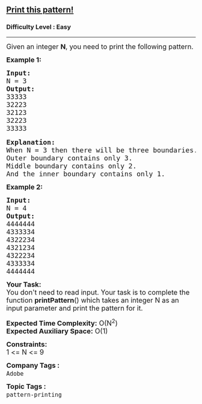 <h2><a href="https://practice.geeksforgeeks.org/problems/print-this-pattern0709/1?page=1&category[]=pattern-printing&sortBy=submissions">Print this pattern!</a></h2><h3>Difficulty Level : Easy</h3><hr><div class="problems_problem_content__Xm_eO"><p><span style="font-size:18px">Given an integer <strong>N</strong>, you need to print the following pattern.</span></p>

<p><span style="font-size:18px"><strong>Example 1:</strong></span></p>

<pre><span style="font-size:18px"><strong>Input:
</strong>N = 3</span>
<span style="font-size:18px"><strong>Output:
</strong>33333
32223
32123
32223
33333</span>

<strong><span style="font-size:18px">Explanation:
</span></strong><span style="font-size:18px">When N = 3 then there will be three boundaries.
Outer boundary contains only 3.
Middle boundary contains only 2.
And the inner boundary contains only 1.</span></pre>

<p><strong><span style="font-size:18px">Example 2:</span></strong></p>

<pre><strong><span style="font-size:18px">Input:
</span></strong><span style="font-size:18px">N = 4</span>
<strong><span style="font-size:18px">Output:
</span></strong><span style="font-size:18px">4444444
4333334
4322234
4321234
4322234
4333334
4444444</span></pre>

<p><span style="font-size:18px"><strong>Your Task:</strong>&nbsp;&nbsp;<br>
You don't need to read input. Your task is to complete the function&nbsp;<strong>printPattern</strong>()&nbsp;which takes an integer N as an input parameter and print the pattern for it.</span></p>

<p><span style="font-size:18px"><strong>Expected Time Complexity:</strong>&nbsp;O(N<sup>2</sup>)<br>
<strong>Expected Auxiliary Space:</strong>&nbsp;O(1)</span></p>

<p><span style="font-size:18px"><strong>Constraints:</strong><br>
1 &lt;= N &lt;= 9</span></p>
</div><p><span style=font-size:18px><strong>Company Tags : </strong><br><code>Adobe</code>&nbsp;<br><p><span style=font-size:18px><strong>Topic Tags : </strong><br><code>pattern-printing</code>&nbsp;